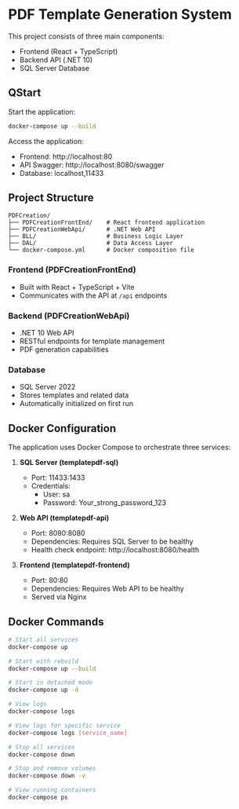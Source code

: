 # PDF Template Generation System

This project consists of three main components:
- Frontend (React + TypeScript)
- Backend API (.NET 10)
- SQL Server Database


## QStart

Start the application:
```bash
docker-compose up --build
```

Access the application:
- Frontend: http://localhost:80
- API Swagger: http://localhost:8080/swagger
- Database: localhost,11433

## Project Structure

```
PDFCreation/
├── PDFCreationFrontEnd/    # React frontend application
├── PDFCreationWebApi/      # .NET Web API
├── BLL/                    # Business Logic Layer
├── DAL/                    # Data Access Layer
└── docker-compose.yml      # Docker composition file
```

### Frontend (PDFCreationFrontEnd)
- Built with React + TypeScript + Vite
- Communicates with the API at `/api` endpoints
### Backend (PDFCreationWebApi)
- .NET 10 Web API
- RESTful endpoints for template management
- PDF generation capabilities
### Database
- SQL Server 2022
- Stores templates and related data
- Automatically initialized on first run
## Docker Configuration
The application uses Docker Compose to orchestrate three services:

1. **SQL Server (templatepdf-sql)**
   - Port: 11433:1433
   - Credentials:
     - User: sa
     - Password: Your_strong_password_123

2. **Web API (templatepdf-api)**
   - Port: 8080:8080
   - Dependencies: Requires SQL Server to be healthy
   - Health check endpoint: http://localhost:8080/health

3. **Frontend (templatepdf-frontend)**
   - Port: 80:80
   - Dependencies: Requires Web API to be healthy
   - Served via Nginx


## Docker Commands

```bash
# Start all services
docker-compose up

# Start with rebuild
docker-compose up --build

# Start in detached mode
docker-compose up -d

# View logs
docker-compose logs

# View logs for specific service
docker-compose logs [service_name]

# Stop all services
docker-compose down

# Stop and remove volumes
docker-compose down -v

# View running containers
docker-compose ps
```

